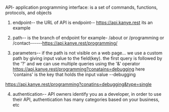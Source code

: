  API- application programming interface: is a set of commands, functions, protocols, and objects

1. endpoint-- the URL of API is endpoint-- https://api.kanye.rest its an example

2. path-- is the branch of endpoint for example- /about or /programming or /contact------https://api.kanye.rest/programming/

3. parameters-- if the path is not visible on a web page... we use a custom path by giving input value to the field(key). the first query is followed by the '?' and we can use multiple queries using the '&' operator
https://api.kanye.rest/programming?conatains=debugging here 'contains' is the key that holds the input value --debugging

https://api.kanye.rest/programming?conatins=debugging&type=single



4. authentication-- API owners identify you as a developer, in order to use their API, authentication has many categories based on your business, etc



